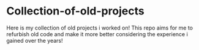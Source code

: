 # Collection-of-old-projects
Here is my collection of old projects i worked on! This repo aims for me to refurbish old code and make it more better considering the experience i gained over the years!
